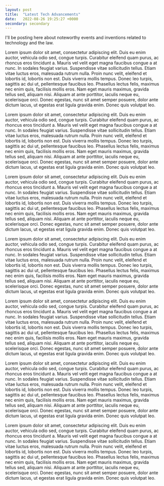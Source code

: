 ```yaml
---
layout: post
title:  "Latest Tech Advancements"
date:   2022-08-26 19:25:27 +0000
secondary: secondary
---
```

I'll be posting here about noteworthy events and inventions related to technology and the law. 

Lorem ipsum dolor sit amet, consectetur adipiscing elit. Duis eu enim auctor, vehicula odio sed, congue turpis. Curabitur eleifend quam purus, ac rhoncus eros tincidunt a. Mauris vel velit eget magna faucibus congue a at nunc. In sodales feugiat varius. Suspendisse vitae sollicitudin tellus. Etiam vitae luctus eros, malesuada rutrum nulla. Proin nunc velit, eleifend et lobortis id, lobortis non est. Duis viverra mollis tempus. Donec leo turpis, sagittis ac dui ut, pellentesque faucibus leo. Phasellus lectus felis, maximus nec enim quis, facilisis mollis eros. Nam eget mauris maximus, gravida tellus sed, aliquam nisi. Aliquam at ante porttitor, iaculis neque eu, scelerisque orci. Donec egestas, nunc sit amet semper posuere, dolor ante dictum lacus, ut egestas erat ligula gravida enim. Donec quis volutpat leo.

Lorem ipsum dolor sit amet, consectetur adipiscing elit. Duis eu enim auctor, vehicula odio sed, congue turpis. Curabitur eleifend quam purus, ac rhoncus eros tincidunt a. Mauris vel velit eget magna faucibus congue a at nunc. In sodales feugiat varius. Suspendisse vitae sollicitudin tellus. Etiam vitae luctus eros, malesuada rutrum nulla. Proin nunc velit, eleifend et lobortis id, lobortis non est. Duis viverra mollis tempus. Donec leo turpis, sagittis ac dui ut, pellentesque faucibus leo. Phasellus lectus felis, maximus nec enim quis, facilisis mollis eros. Nam eget mauris maximus, gravida tellus sed, aliquam nisi. Aliquam at ante porttitor, iaculis neque eu, scelerisque orci. Donec egestas, nunc sit amet semper posuere, dolor ante dictum lacus, ut egestas erat ligula gravida enim. Donec quis volutpat leo.

Lorem ipsum dolor sit amet, consectetur adipiscing elit. Duis eu enim auctor, vehicula odio sed, congue turpis. Curabitur eleifend quam purus, ac rhoncus eros tincidunt a. Mauris vel velit eget magna faucibus congue a at nunc. In sodales feugiat varius. Suspendisse vitae sollicitudin tellus. Etiam vitae luctus eros, malesuada rutrum nulla. Proin nunc velit, eleifend et lobortis id, lobortis non est. Duis viverra mollis tempus. Donec leo turpis, sagittis ac dui ut, pellentesque faucibus leo. Phasellus lectus felis, maximus nec enim quis, facilisis mollis eros. Nam eget mauris maximus, gravida tellus sed, aliquam nisi. Aliquam at ante porttitor, iaculis neque eu, scelerisque orci. Donec egestas, nunc sit amet semper posuere, dolor ante dictum lacus, ut egestas erat ligula gravida enim. Donec quis volutpat leo.

Lorem ipsum dolor sit amet, consectetur adipiscing elit. Duis eu enim auctor, vehicula odio sed, congue turpis. Curabitur eleifend quam purus, ac rhoncus eros tincidunt a. Mauris vel velit eget magna faucibus congue a at nunc. In sodales feugiat varius. Suspendisse vitae sollicitudin tellus. Etiam vitae luctus eros, malesuada rutrum nulla. Proin nunc velit, eleifend et lobortis id, lobortis non est. Duis viverra mollis tempus. Donec leo turpis, sagittis ac dui ut, pellentesque faucibus leo. Phasellus lectus felis, maximus nec enim quis, facilisis mollis eros. Nam eget mauris maximus, gravida tellus sed, aliquam nisi. Aliquam at ante porttitor, iaculis neque eu, scelerisque orci. Donec egestas, nunc sit amet semper posuere, dolor ante dictum lacus, ut egestas erat ligula gravida enim. Donec quis volutpat leo.

Lorem ipsum dolor sit amet, consectetur adipiscing elit. Duis eu enim auctor, vehicula odio sed, congue turpis. Curabitur eleifend quam purus, ac rhoncus eros tincidunt a. Mauris vel velit eget magna faucibus congue a at nunc. In sodales feugiat varius. Suspendisse vitae sollicitudin tellus. Etiam vitae luctus eros, malesuada rutrum nulla. Proin nunc velit, eleifend et lobortis id, lobortis non est. Duis viverra mollis tempus. Donec leo turpis, sagittis ac dui ut, pellentesque faucibus leo. Phasellus lectus felis, maximus nec enim quis, facilisis mollis eros. Nam eget mauris maximus, gravida tellus sed, aliquam nisi. Aliquam at ante porttitor, iaculis neque eu, scelerisque orci. Donec egestas, nunc sit amet semper posuere, dolor ante dictum lacus, ut egestas erat ligula gravida enim. Donec quis volutpat leo.

Lorem ipsum dolor sit amet, consectetur adipiscing elit. Duis eu enim auctor, vehicula odio sed, congue turpis. Curabitur eleifend quam purus, ac rhoncus eros tincidunt a. Mauris vel velit eget magna faucibus congue a at nunc. In sodales feugiat varius. Suspendisse vitae sollicitudin tellus. Etiam vitae luctus eros, malesuada rutrum nulla. Proin nunc velit, eleifend et lobortis id, lobortis non est. Duis viverra mollis tempus. Donec leo turpis, sagittis ac dui ut, pellentesque faucibus leo. Phasellus lectus felis, maximus nec enim quis, facilisis mollis eros. Nam eget mauris maximus, gravida tellus sed, aliquam nisi. Aliquam at ante porttitor, iaculis neque eu, scelerisque orci. Donec egestas, nunc sit amet semper posuere, dolor ante dictum lacus, ut egestas erat ligula gravida enim. Donec quis volutpat leo.

Lorem ipsum dolor sit amet, consectetur adipiscing elit. Duis eu enim auctor, vehicula odio sed, congue turpis. Curabitur eleifend quam purus, ac rhoncus eros tincidunt a. Mauris vel velit eget magna faucibus congue a at nunc. In sodales feugiat varius. Suspendisse vitae sollicitudin tellus. Etiam vitae luctus eros, malesuada rutrum nulla. Proin nunc velit, eleifend et lobortis id, lobortis non est. Duis viverra mollis tempus. Donec leo turpis, sagittis ac dui ut, pellentesque faucibus leo. Phasellus lectus felis, maximus nec enim quis, facilisis mollis eros. Nam eget mauris maximus, gravida tellus sed, aliquam nisi. Aliquam at ante porttitor, iaculis neque eu, scelerisque orci. Donec egestas, nunc sit amet semper posuere, dolor ante dictum lacus, ut egestas erat ligula gravida enim. Donec quis volutpat leo.

